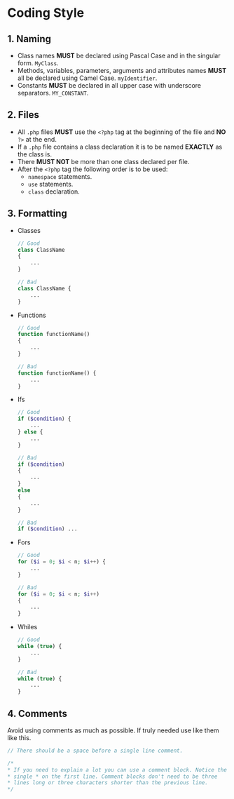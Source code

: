 # Coding Style

## 1. Naming
- Class names **MUST** be declared using Pascal Case and in the singular form. `MyClass`.
- Methods, variables, parameters, arguments and attributes names **MUST** all be declared using Camel Case. `myIdentifier`.
- Constants **MUST** be declared in all upper case with underscore separators. `MY_CONSTANT`.

## 2. Files
- All `.php` files **MUST** use the `<?php` tag at the beginning of the file and **NO** `?>` at the end.
- If a `.php` file contains a class declaration it is to be named **EXACTLY** as the class is.
- There **MUST NOT** be more than one class declared per file.
- After the `<?php` tag the following order is to be used:
    - `namespace` statements.
    - `use` statements.
    - `class` declaration.

## 3. Formatting
- Classes
    ```php
    // Good
    class ClassName
    {
    	...
    }
    
    // Bad
    class ClassName {
    	...
    }
    ```
    
- Functions
    ```php
    // Good
    function functionName() 
    {
        ...
    }
    
    // Bad
    function functionName() {
    	...
    }
    ```
   
- Ifs
    
    ```php
    // Good
    if ($condition) {
    	...
    } else {
    	...
    }
    
    // Bad
    if ($condition) 
    {
    	...
    }
    else
    {
    	...
    }

    // Bad
    if ($condition) ...
    ```
    
- Fors
    ```php
    // Good
    for ($i = 0; $i < n; $i++) {
        ...
    }
    
    // Bad
    for ($i = 0; $i < n; $i++) 
    {
        ...
    }
    ```
    
- Whiles
  ```php
  // Good
  while (true) {
      ...
  }

  // Bad
  while (true) {
      ...
  }
  ```

## 4. Comments
Avoid using comments as much as possible. If truly needed use like them like this.
```php
// There should be a space before a single line comment.

/*
* If you need to explain a lot you can use a comment block. Notice the
* single * on the first line. Comment blocks don't need to be three
* lines long or three characters shorter than the previous line.
*/
```
